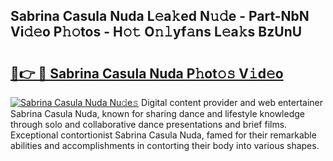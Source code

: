 ## Sabrina Casula Nuda L𝚎a𝚔ed N𝚞𝚍e - Part-NbN Vi𝚍𝚎o P𝚑𝚘tos - H𝚘𝚝 O𝚗𝚕yf𝚊ns L𝚎a𝚔s BzUnU

# <h2><a href="http://kf6rqi.oniu.top/?m=Sabrina+Casula+Nuda">🔗👉 🔴 Sabrina Casula Nuda P𝚑ot𝚘𝚜 V𝚒d𝚎o</a></h2>

[![Sabrina Casula Nuda Nu𝚍e𝚜](https://i.imgur.com/0qMVB7G.gif)](http://kf6rqi.oniu.top/?m=Sabrina+Casula+Nuda)
Digital content provider and web entertainer Sabrina Casula Nuda, known for sharing dance and lifestyle knowledge through solo and collaborative dance presentations and brief films. Exceptional contortionist Sabrina Casula Nuda, famed for their remarkable abilities and accomplishments in contorting their body into various shapes.  
